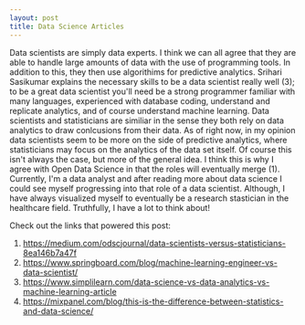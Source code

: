 ```yaml
---
layout: post
title: Data Science Articles
---
```


Data scientists are simply data experts. I think we can all agree that they are able to handle large amounts of data with the use of programming tools. In addition to this, they then use algorithims for predictive analytics. Srihari Sasikumar explains the necessary skills to be a data scientist really well (3); to be a great data scientist you'll need be a strong programmer familiar with many languages, experienced with database coding, understand and replicate analytics, and of course understand machine learning.
Data scientists and statisticians are similiar in the sense they both rely on data analytics to draw conlcusions from their data. As of right now, in my opinion data scientists seem to be more on the side of predictive analytics, where statisticians may focus on the analytics of the data set itself. Of course this isn't always the case, but more of the general idea. I think this is why I agree with Open Data Science in that the roles will eventually merge (1).
Currently, I'm a data analyst and after reading more about data science I could see myself progressing into that role of a data scientist. Although, I have always visualized myself to eventually be a research stastician in the healthcare field. Truthfully, I have a lot to think about!

Check out the links that powered this post:
  1. https://medium.com/odscjournal/data-scientists-versus-statisticians-8ea146b7a47f
  2. https://www.springboard.com/blog/machine-learning-engineer-vs-data-scientist/
  3. https://www.simplilearn.com/data-science-vs-data-analytics-vs-machine-learning-article
  4. https://mixpanel.com/blog/this-is-the-difference-between-statistics-and-data-science/
  
